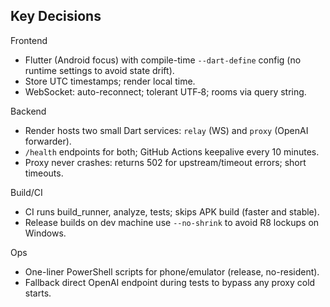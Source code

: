 ## Key Decisions

Frontend
- Flutter (Android focus) with compile-time `--dart-define` config (no runtime settings to avoid state drift).
- Store UTC timestamps; render local time.
- WebSocket: auto-reconnect; tolerant UTF‑8; rooms via query string.

Backend
- Render hosts two small Dart services: `relay` (WS) and `proxy` (OpenAI forwarder).
- `/health` endpoints for both; GitHub Actions keepalive every 10 minutes.
- Proxy never crashes: returns 502 for upstream/timeout errors; short timeouts.

Build/CI
- CI runs build_runner, analyze, tests; skips APK build (faster and stable).
- Release builds on dev machine use `--no-shrink` to avoid R8 lockups on Windows.

Ops
- One-liner PowerShell scripts for phone/emulator (release, no-resident).
- Fallback direct OpenAI endpoint during tests to bypass any proxy cold starts.

